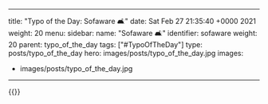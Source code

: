 
---
title: "Typo of the Day: Sofaware 🛋️"
date: Sat Feb 27 21:35:40 +0000 2021
weight: 20
menu:
  sidebar:
    name: "Sofaware 🛋️"
    identifier: sofaware
    weight: 20
    parent: typo_of_the_day
tags: ["#TypoOfTheDay"]
type: posts/typo_of_the_day
hero: images/posts/typo_of_the_day.jpg
images:
- images/posts/typo_of_the_day.jpg
---


{{<tweet user="mariatta" id="1365777647389659136">}}

